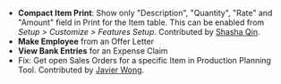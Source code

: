 - **Compact Item Print**: Show only "Description", "Quantity", "Rate" and "Amount" field in Print for the Item table. This can be enabled from *Setup > Customize > Features Setup*. Contributed by [Shasha Qin](https://github.com/ShashaQin).
- **Make Employee** from an Offer Letter
- **View Bank Entries** for an Expense Claim
- Fix: Get open Sales Orders for a specific Item in Production Planning Tool. Contributed by [Javier Wong](https://discuss.sparrownova.com/users/bohlian/activity).
